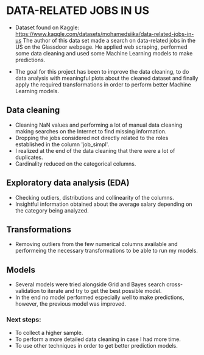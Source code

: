 # DATA-RELATED JOBS IN US
* Dataset found on Kaggle: https://www.kaggle.com/datasets/mohamedsiika/data-related-jobs-in-us
The author of this data set made a search on data-related jobs in the US on the Glassdoor webpage. He applied web scraping, performed some data cleaning and used some Machine Learning models to make predictions.

* The goal for this project has been to improve the data cleaning, to do data analysis with meaningful plots about the cleaned dataset and finally apply the required transformations in order to perform better Machine Learning models.

## Data cleaning
* Cleaning NaN values and performing a lot of manual data cleaning making searches on the Internet to find missing information.
* Dropping the jobs considered not directly related to the roles established in the column 'job_simpl'.
* I realized at the end of the data cleaning that there were a lot of duplicates.
* Cardinality reduced on the categorical columns.

## Exploratory data analysis (EDA)
* Checking outliers, distributions and collinearity of the columns.
* Insightful information obtained about the average salary depending on the category being analyzed.

## Transformations
* Removing outliers from the few numerical columns available and performeing the necessary transformations to be able to run my models.

## Models
* Several models were tried alongside Grid and Bayes search cross-validation to iterate and try to get the best possible model.
* In the end no model performed especially well to make predictions, however, the previous model was improved.

### Next steps:
* To collect a higher sample.
* To perform a more detailed data cleaning in case I had more time.
* To use other techniques in order to get better prediction models. 